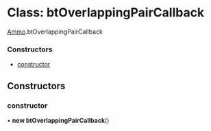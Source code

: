 # Class: btOverlappingPairCallback

[Ammo](../modules/Ammo.md).btOverlappingPairCallback


### Constructors

- [constructor](Ammo.btOverlappingPairCallback.md#constructor)

## Constructors

### constructor

• **new btOverlappingPairCallback**()
